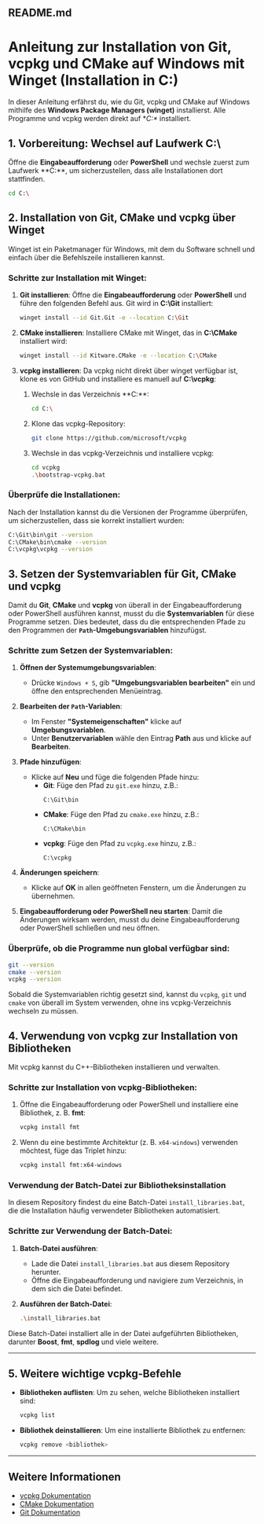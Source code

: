 ## README.md

# Anleitung zur Installation von Git, vcpkg und CMake auf Windows mit Winget (Installation in C:\)

In dieser Anleitung erfährst du, wie du Git, vcpkg und CMake auf Windows mithilfe des **Windows Package Managers (winget)** installierst. Alle Programme und vcpkg werden direkt auf **C:\** installiert.

## 1. Vorbereitung: Wechsel auf Laufwerk C:\

Öffne die **Eingabeaufforderung** oder **PowerShell** und wechsle zuerst zum Laufwerk **C:\**, um sicherzustellen, dass alle Installationen dort stattfinden.

```bash
cd C:\
```

## 2. Installation von Git, CMake und vcpkg über Winget

Winget ist ein Paketmanager für Windows, mit dem du Software schnell und einfach über die Befehlszeile installieren kannst.

### Schritte zur Installation mit Winget:

1. **Git installieren**:
   Öffne die **Eingabeaufforderung** oder **PowerShell** und führe den folgenden Befehl aus. Git wird in **C:\Git** installiert:
   ```bash
   winget install --id Git.Git -e --location C:\Git
   ```

2. **CMake installieren**:
   Installiere CMake mit Winget, das in **C:\CMake** installiert wird:
   ```bash
   winget install --id Kitware.CMake -e --location C:\CMake
   ```

3. **vcpkg installieren**:
   Da vcpkg nicht direkt über winget verfügbar ist, klone es von GitHub und installiere es manuell auf **C:\vcpkg**:
   
   1. Wechsle in das Verzeichnis **C:\**:
      ```bash
      cd C:\
      ```

   2. Klone das vcpkg-Repository:
      ```bash
      git clone https://github.com/microsoft/vcpkg
      ```

   3. Wechsle in das vcpkg-Verzeichnis und installiere vcpkg:
      ```bash
      cd vcpkg
      .\bootstrap-vcpkg.bat
      ```

### Überprüfe die Installationen:
Nach der Installation kannst du die Versionen der Programme überprüfen, um sicherzustellen, dass sie korrekt installiert wurden:

```bash
C:\Git\bin\git --version
C:\CMake\bin\cmake --version
C:\vcpkg\vcpkg --version
```

## 3. Setzen der Systemvariablen für Git, CMake und vcpkg

Damit du **Git**, **CMake** und **vcpkg** von überall in der Eingabeaufforderung oder PowerShell ausführen kannst, musst du die **Systemvariablen** für diese Programme setzen. Dies bedeutet, dass du die entsprechenden Pfade zu den Programmen der **`Path`-Umgebungsvariablen** hinzufügst.

### Schritte zum Setzen der Systemvariablen:

1. **Öffnen der Systemumgebungsvariablen**:
   - Drücke `Windows + S`, gib **"Umgebungsvariablen bearbeiten"** ein und öffne den entsprechenden Menüeintrag.
   
2. **Bearbeiten der `Path`-Variablen**:
   - Im Fenster **"Systemeigenschaften"** klicke auf **Umgebungsvariablen**.
   - Unter **Benutzervariablen** wähle den Eintrag **Path** aus und klicke auf **Bearbeiten**.

3. **Pfade hinzufügen**:
   - Klicke auf **Neu** und füge die folgenden Pfade hinzu:
     - **Git**: Füge den Pfad zu `git.exe` hinzu, z.B.:
       ```plaintext
       C:\Git\bin
       ```
     - **CMake**: Füge den Pfad zu `cmake.exe` hinzu, z.B.:
       ```plaintext
       C:\CMake\bin
       ```
     - **vcpkg**: Füge den Pfad zu `vcpkg.exe` hinzu, z.B.:
       ```plaintext
       C:\vcpkg
       ```

4. **Änderungen speichern**:
   - Klicke auf **OK** in allen geöffneten Fenstern, um die Änderungen zu übernehmen.

5. **Eingabeaufforderung oder PowerShell neu starten**:
   Damit die Änderungen wirksam werden, musst du deine Eingabeaufforderung oder PowerShell schließen und neu öffnen.

### Überprüfe, ob die Programme nun global verfügbar sind:
```bash
git --version
cmake --version
vcpkg --version
```

Sobald die Systemvariablen richtig gesetzt sind, kannst du `vcpkg`, `git` und `cmake` von überall im System verwenden, ohne ins vcpkg-Verzeichnis wechseln zu müssen.

## 4. Verwendung von vcpkg zur Installation von Bibliotheken

Mit vcpkg kannst du C++-Bibliotheken installieren und verwalten.

### Schritte zur Installation von vcpkg-Bibliotheken:

1. Öffne die Eingabeaufforderung oder PowerShell und installiere eine Bibliothek, z. B. **fmt**:

   ```bash
   vcpkg install fmt
   ```

2. Wenn du eine bestimmte Architektur (z. B. `x64-windows`) verwenden möchtest, füge das Triplet hinzu:

   ```bash
   vcpkg install fmt:x64-windows
   ```

### Verwendung der Batch-Datei zur Bibliotheksinstallation

In diesem Repository findest du eine Batch-Datei `install_libraries.bat`, die die Installation häufig verwendeter Bibliotheken automatisiert. 

### Schritte zur Verwendung der Batch-Datei:

1. **Batch-Datei ausführen**:
   - Lade die Datei `install_libraries.bat` aus diesem Repository herunter.
   - Öffne die Eingabeaufforderung und navigiere zum Verzeichnis, in dem sich die Datei befindet.

2. **Ausführen der Batch-Datei**:
   ```bash
   .\install_libraries.bat
   ```

Diese Batch-Datei installiert alle in der Datei aufgeführten Bibliotheken, darunter **Boost**, **fmt**, **spdlog** und viele weitere.

---

## 5. Weitere wichtige vcpkg-Befehle

- **Bibliotheken auflisten**:
  Um zu sehen, welche Bibliotheken installiert sind:
  ```bash
  vcpkg list
  ```

- **Bibliothek deinstallieren**:
  Um eine installierte Bibliothek zu entfernen:
  ```bash
  vcpkg remove <bibliothek>
  ```

---

## Weitere Informationen
- [vcpkg Dokumentation](https://github.com/microsoft/vcpkg)
- [CMake Dokumentation](https://cmake.org/documentation/)
- [Git Dokumentation](https://git-scm.com/doc)
```

